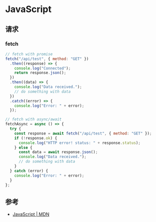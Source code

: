# JavaScript

## 请求

### fetch

```js
// fetch with promise
fetch("/api/test", { method: "GET" })
  .then((response) => {
    console.log("Connected");
    return response.json();
  })
  .then((data) => {
    console.log("Data received.");
    // do something with data
  })
  .catch((error) => {
    console.log("Error: " + error);
  });

// fetch with async/await
fetchAsync = async () => {
  try {
    const response = await fetch("/api/test", { method: "GET" });
    if (!response.ok) {
      console.log("HTTP error! status: " + response.status);
    } else {
      const data = await response.json();
      console.log("Data received.");
      // do something with data
    }
  } catch (error) {
    console.log("Error: " + error);
  }
};
```

## 参考

- [JavaScript | MDN](https://developer.mozilla.org/en-US/docs/Web/JavaScript)
